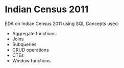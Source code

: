 # Indian Census 2011

EDA on Indian Census 2011 using SQL 
Concepts used:
- Aggregate functions
- Joins
- Subqueries
- CRUD operations
- CTEs
- Window functions